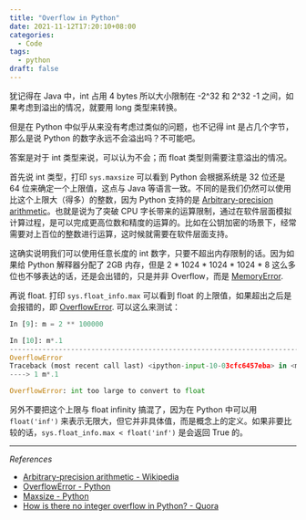 ```yaml
---
title: "Overflow in Python"
date: 2021-11-12T17:20:10+08:00
categories:
  - Code
tags:
  - python
draft: false
---
```


犹记得在 Java 中，int 占用 4 bytes 所以大小限制在 -2^32 和 2^32 -1 之间，如果考虑到溢出的情况，就要用 long 类型来转换。

但是在 Python 中似乎从来没有考虑过类似的问题，也不记得 int 是占几个字节，那么是说 Python 的数字永远不会溢出吗？不可能吧。

答案是对于 int 类型来说，可以认为不会；而 float 类型则需要注意溢出的情况。

首先说 int 类型，打印 `sys.maxsize` 可以看到 Python 会根据系统是 32 位还是 64 位来确定一个上限值，这点与 Java 等语言一致。不同的是我们仍然可以使用比这个上限大（得多）的整数，因为 Python 支持的是 [Arbitrary-precision arithmetic](https://en.wikipedia.org/wiki/Arbitrary-precision_arithmetic)。也就是说为了突破 CPU 字长带来的运算限制，通过在软件层面模拟计算过程，是可以完成更高位数和精度的运算的。比如在公钥加密的场景下，经常需要对上百位的整数进行运算，这时候就需要在软件层面支持。

这确实说明我们可以使用任意长度的 int 数字，只要不超出内存限制的话。因为如果给 Python 解释器分配了 2GB 内存，但是 2 * 1024 * 1024 * 1024 * 8 这么多位也不够表达的话，还是会出错的，只是并非 Overflow，而是 [MemoryError](https://docs.python.org/3/library/exceptions.html#MemoryError).

再说 float. 打印 `sys.float_info.max` 可以看到 float 的上限值，如果超出之后是会报错的，即 [OverflowError](https://docs.python.org/3/library/exceptions.html#OverflowError). 可以这么来测试：

```python
In [9]: m = 2 ** 100000

In [10]: m*.1
---------------------------------------------------------------------------
OverflowError                             
Traceback (most recent call last) <ipython-input-10-03cfc6457eba> in <module>
----> 1 m*.1

OverflowError: int too large to convert to float
```

另外不要把这个上限与 float infinity 搞混了，因为在 Python 中可以用 `float('inf')` 来表示无限大，但它并非具体值，而是概念上的定义。如果非要比较的话，`sys.float_info.max < float('inf')` 是会返回 True 的。

---

*References*

- [Arbitrary-precision arithmetic - Wikipedia](https://en.wikipedia.org/wiki/Arbitrary-precision_arithmetic)
- [OverflowError - Python](https://docs.python.org/3/library/exceptions.html#OverflowError)
- [Maxsize - Python](https://docs.python.org/3/library/sys.html#sys.maxsize)
- [How is there no integer overflow in Python? - Quora](https://www.quora.com/How-is-there-no-integer-overflow-in-Python)